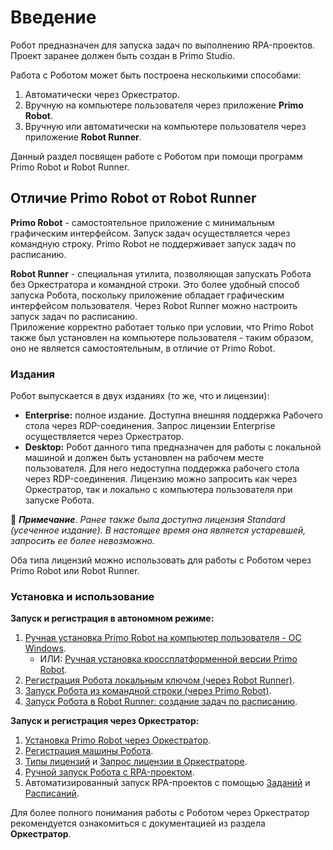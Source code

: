 # Введение

Робот предназначен для запуска задач по выполнению RPA-проектов. Проект заранее должен быть создан в Primo Studio.

Работа с Роботом может быть построена несколькими способами:

1. Автоматически через Оркестратор.
2. Вручную на компьютере пользователя через приложение **Primo Robot**. 
3. Вручную или автоматически на компьютере пользователя через приложение **Robot Runner**. 

Данный раздел посвящен работе с Роботом при помощи программ Primo Robot и Robot Runner.

## Отличие Primo Robot от Robot Runner

**Primo Robot** - самостоятельное приложение с минимальным графическим интерфейсом. Запуск задач осуществляется через командную строку. Primo Robot не поддерживает запуск задач по расписанию.

**Robot Runner** - специальная утилита, позволяющая запускать Робота без Оркестратора и командной строки. Это более удобный способ запуска Робота, поскольку приложение обладает графическим интерфейсом пользователя. Через Robot Runner можно настроить запуск задач по расписанию.\
Приложение корректно работает только при условии, что Primo Robot также был установлен на компьютере пользователя - таким образом, оно не является самостоятельным, в отличие от Primo Robot.

### Издания

Робот выпускается в двух изданиях (то же, что и лицензии):

* **Enterprise:** полное издание. Доступна внешняя поддержка Рабочего стола через RDP-соединения. Запрос лицензии Enterprise осуществляется через Оркестратор.
* **Desktop:** Робот данного типа предназначен для работы с локальной машиной и должен быть установлен на рабочем месте пользователя. Для него недоступна поддержка рабочего стола через RDP-соединения. Лицензию можно запросить как через Оркестратор, так и локально с компьютера пользователя при запуске Робота.

:small_blue_diamond: ***Примечание***. *Ранее также была доступна лицензия Standard (усеченное издание). В настоящее время она является устаревшей, запросить ее более невозможно.*

Оба типа лицензий можно использовать для работы с Роботом через Primo Robot или Robot Runner.

### Установка и использование

**Запуск и регистрация в автономном режиме:**

1. [Ручная установка Primo Robot на компьютер пользователя - ОС Windows](https://docs.primo-rpa.ru/primo-rpa/primo-robot/installation). 
   * ИЛИ: [Ручная установка кроссплатформенной версии Primo Robot](https://docs.primo-rpa.ru/primo-rpa/primo-robot/installation/robot_core).
2. [Регистрация Робота локальным ключом (через Robot Runner)](https://docs.primo-rpa.ru/primo-rpa/primo-robot/registration-desktop).
3. [Запуск Робота из командной строки (через Primo Robot)](https://docs.primo-rpa.ru/primo-rpa/primo-robot/launch-command).
4. [Запуск Робота в Robot Runner: создание задач по расписанию](https://docs.primo-rpa.ru/primo-rpa/primo-robot/robot-runner).

**Запуск и регистрация через Оркестратор:**

1. [Установка Primo Robot через Оркестратор](https://docs.primo-rpa.ru/primo-rpa/orchestrator/settings/upload-robot). 
2. [Регистрация машины Робота](https://docs.primo-rpa.ru/primo-rpa/orchestrator/settings/register-robot).
3. [Типы лицензий](https://docs.primo-rpa.ru/primo-rpa/orchestrator/settings/licensing/license-types) и [Запрос лицензии в Оркестраторе](https://docs.primo-rpa.ru/primo-rpa/orchestrator/settings/licensing/new-license).
4. [Ручной запуск Робота с RPA-проектом](https://docs.primo-rpa.ru/primo-rpa/orchestrator/basics/robot-manual-start).
5. Автоматизированный запуск RPA-проектов с помощью [Заданий](https://docs.primo-rpa.ru/primo-rpa/orchestrator/basics/tasks) и [Расписаний](https://docs.primo-rpa.ru/primo-rpa/orchestrator/basics/schedules).

Для более полного понимания работы с Роботом через Оркестратор рекомендуется ознакомиться с документацией из раздела **Оркестратор**.







